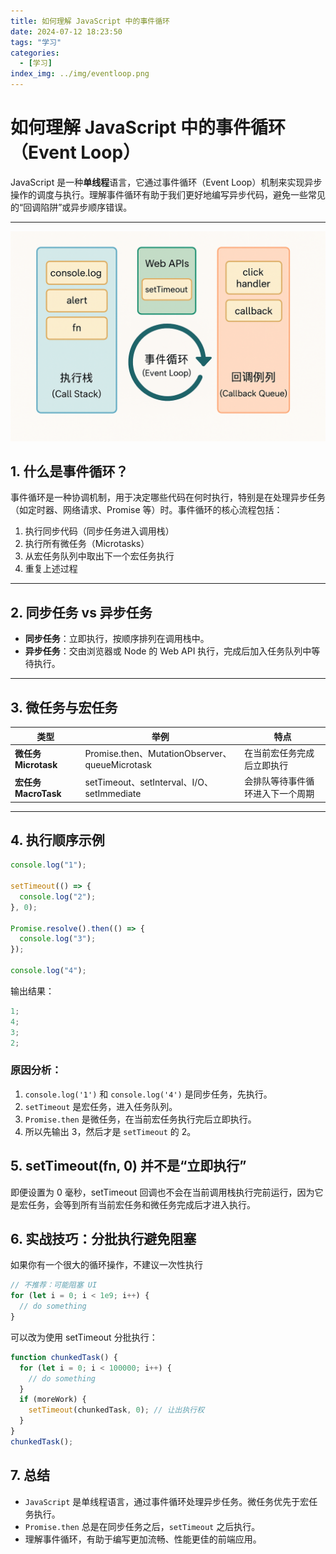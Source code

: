 ```yaml
---
title: 如何理解 JavaScript 中的事件循环
date: 2024-07-12 18:23:50
tags: "学习"
categories:
  - [学习]
index_img: ../img/eventloop.png
---
```


# 如何理解 JavaScript 中的事件循环（Event Loop）

JavaScript 是一种**单线程**语言，它通过事件循环（Event Loop）机制来实现异步操作的调度与执行。理解事件循环有助于我们更好地编写异步代码，避免一些常见的“回调陷阱”或异步顺序错误。

---

![示意图](../img/eventloop.png)

## 1. 什么是事件循环？

事件循环是一种协调机制，用于决定哪些代码在何时执行，特别是在处理异步任务（如定时器、网络请求、Promise 等）时。事件循环的核心流程包括：

1. 执行同步代码（同步任务进入调用栈）
2. 执行所有微任务（Microtasks）
3. 从宏任务队列中取出下一个宏任务执行
4. 重复上述过程

---

## 2. 同步任务 vs 异步任务

- **同步任务**：立即执行，按顺序排列在调用栈中。
- **异步任务**：交由浏览器或 Node 的 Web API 执行，完成后加入任务队列中等待执行。

---

## 3. 微任务与宏任务

| 类型                 | 举例                                           | 特点                             |
| -------------------- | ---------------------------------------------- | -------------------------------- |
| **微任务 Microtask** | Promise.then、MutationObserver、queueMicrotask | 在当前宏任务完成后立即执行       |
| **宏任务 MacroTask** | setTimeout、setInterval、I/O、setImmediate     | 会排队等待事件循环进入下一个周期 |

---

## 4. 执行顺序示例

```js
console.log("1");

setTimeout(() => {
  console.log("2");
}, 0);

Promise.resolve().then(() => {
  console.log("3");
});

console.log("4");
```

输出结果：

```javascript
1;
4;
3;
2;
```

### 原因分析：

1. `console.log('1')` 和 `console.log('4')` 是同步任务，先执行。
2. `setTimeout` 是宏任务，进入任务队列。
3. `Promise.then` 是微任务，在当前宏任务执行完后立即执行。
4. 所以先输出 3，然后才是 `setTimeout` 的 2。

## 5. setTimeout(fn, 0) 并不是“立即执行”

即便设置为 0 毫秒，setTimeout 回调也不会在当前调用栈执行完前运行，因为它是宏任务，会等到所有当前宏任务和微任务完成后才进入执行。

## 6. 实战技巧：分批执行避免阻塞

如果你有一个很大的循环操作，不建议一次性执行

```javascript
// 不推荐：可能阻塞 UI
for (let i = 0; i < 1e9; i++) {
  // do something
}
```

可以改为使用 setTimeout 分批执行：

```javascript
function chunkedTask() {
  for (let i = 0; i < 100000; i++) {
    // do something
  }
  if (moreWork) {
    setTimeout(chunkedTask, 0); // 让出执行权
  }
}
chunkedTask();
```

## 7. 总结

- `JavaScript` 是单线程语言，通过事件循环处理异步任务。微任务优先于宏任务执行。
- `Promise.then` 总是在同步任务之后，`setTimeout` 之后执行。
- 理解事件循环，有助于编写更加流畅、性能更佳的前端应用。
